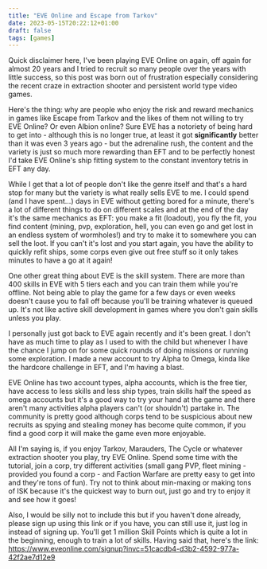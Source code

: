 ```yaml
---
title: "EVE Online and Escape from Tarkov"
date: 2023-05-15T20:22:12+01:00
draft: false
tags: [games]
---
```


Quick disclaimer here, I've been playing EVE Online on again, off again for almost 20 years and I tried to recruit so many people over the years with little success, so this post was born out of frustration especially considering the recent craze in extraction shooter and persistent world type video games.

Here's the thing: why are people who enjoy the risk and reward mechanics in games like Escape from Tarkov and the likes of them not willing to try EVE Online? Or even Albion online? Sure EVE has a notoriety of being hard to get into - although this is no longer true, at least it got **significantly** better than it was even 3 years ago - but the adrenaline rush, the content and the variety is just so much more rewarding than EFT and to be perfectly honest I'd take EVE Online's ship fitting system to the constant inventory tetris in EFT any day.

While I get that a lot of people don't like the genre itself and that's a hard stop for many but the variety is what really sells EVE to me. I could spend (and I have spent...) days in EVE without getting bored for a minute, there's a lot of different things to do on different scales and at the end of the day it's the same mechanics as EFT: you make a fit (loadout), you fly the fit, you find content (mining, pvp, exploration, hell, you can even go and get lost in an endless system of wormholes!) and try to make it to somewhere you can sell the loot. If you can't it's lost and you start again, you have the ability to quickly refit ships, some corps even give out free stuff so it only takes minutes to have a go at it again!

One other great thing about EVE is the skill system. There are more than 400 skills in EVE with 5 tiers each and you can train them while you're offline. Not being able to play the game for a few days or even weeks doesn't cause you to fall off because you'll be training whatever is queued up. It's not like active skill development in games where you don't gain skills unless you play.

I personally just got back to EVE again recently and it's been great. I don't have as much time to play as I used to with the child but whenever I have the chance I jump on for some quick rounds of doing missions or running some exploration. I made a new account to try Alpha to Omega, kinda like the hardcore challenge in EFT, and I'm having a blast.

EVE Online has two account types, alpha accounts, which is the free tier, have access to less skills and less ship types, train skills half the speed as omega accounts but it's a good way to try your hand at the game and there aren't many activities alpha players can't (or shouldn't) partake in. The community is pretty good although corps tend to be suspicious about new recruits as spying and stealing money has become quite common, if you find a good corp it will make the game even more enjoyable.

All I'm saying is, if you enjoy Tarkov, Marauders, The Cycle or whatever extraction shooter you play, try EVE Online. Spend some time with the tutorial, join a corp, try different activities (small gang PVP, fleet mining - provided you found a corp - and Faction Warfare are pretty easy to get into and they're tons of fun). Try not to think about min-maxing or making tons of ISK because it's the quickest way to burn out, just go and try to enjoy it and see how it goes!

Also, I would be silly not to include this but if you haven't done already, please sign up using this link or if you have, you can still use it, just log in instead of signing up. You'll get 1 million Skill Points which is quite a lot in the beginning, enough to train a lot of skills. Having said that, here's the link: https://www.eveonline.com/signup?invc=51cacdb4-d3b2-4592-977a-42f2ae7d12e9
